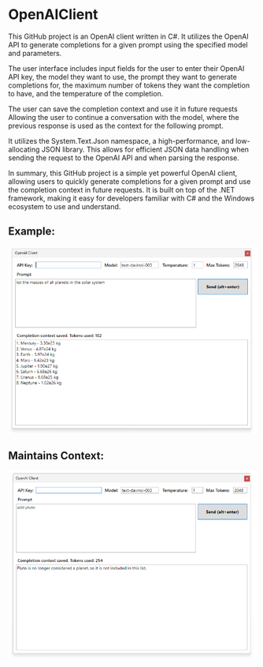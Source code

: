 # OpenAIClient
This GitHub project is an OpenAI client written in C#. It utilizes the OpenAI API to generate completions for a given prompt using the specified model and parameters.   

The user interface includes input fields for the user to enter their OpenAI API key, the model they want to use, the prompt they want to generate completions for, the maximum number of tokens they want the completion to have, and the temperature of the completion.  

The user can save the completion context and use it in future requests  Allowing the user to continue a conversation with the model, where the previous response is used as the context for the following prompt.   

It utilizes the System.Text.Json namespace, a high-performance, and low-allocating JSON library. This allows for efficient JSON data handling when sending the request to the OpenAI API and when parsing the response.  

In summary, this GitHub project is a simple yet powerful OpenAI client, allowing users to quickly generate completions for a given prompt and use the completion context in future requests. It is built on top of the .NET framework, making it easy for developers familiar with C# and the Windows ecosystem to use and understand.  


## Example:
![Screenshot](/Screenshots/Screenshot.png "OpenAi Client Screenshot")

## Maintains Context:
![Screenshot](/Screenshots/Screenshot2.png "OpenAi Client Screenshot")
  
